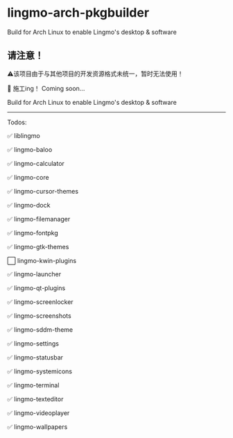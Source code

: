 # lingmo-arch-pkgbuilder

Build for Arch Linux to enable Lingmo's desktop &amp; software

## 请注意！
:warning:该项目由于与其他项目的开发资源格式未统一，暂时无法使用！

:construction: 施工ing！ Coming soon...

Build for Arch Linux to enable Lingmo's desktop &amp; software

---

Todos:

:white_check_mark: liblingmo

:white_check_mark: lingmo-baloo

:white_check_mark: lingmo-calculator

:white_check_mark: lingmo-core

:white_check_mark: lingmo-cursor-themes

:white_check_mark: lingmo-dock

:white_check_mark: lingmo-filemanager

:white_check_mark: lingmo-fontpkg

:white_check_mark: lingmo-gtk-themes

:white_large_square: lingmo-kwin-plugins

:white_check_mark: lingmo-launcher

:white_check_mark: lingmo-qt-plugins

:white_check_mark: lingmo-screenlocker

:white_check_mark: lingmo-screenshots

:white_check_mark: lingmo-sddm-theme

:white_check_mark: lingmo-settings

:white_check_mark: lingmo-statusbar

:white_check_mark: lingmo-systemicons

:white_check_mark: lingmo-terminal

:white_check_mark: lingmo-texteditor

:white_check_mark: lingmo-videoplayer

:white_check_mark: lingmo-wallpapers
